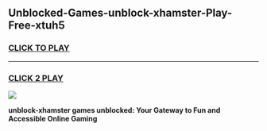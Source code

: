 
## Unblocked-Games-unblock-xhamster-Play-Free-xtuh5
<h3>
<a href="https://premium76.site?title=unblock-xhamster&ref=20M">CLICK TO PLAY</a></h3>
<hr>

<h3>
<a href="https://premium76.site?title=unblock-xhamster&ref=20M">CLICK 2 PLAY</a>
  
</h3>

<a href="https://premium76.site?title=unblock-xhamster&ref=19M"><img src="https://clearcache.store/games.png"></a>


**unblock-xhamster games unblocked: Your Gateway to Fun and Accessible Online Gaming**
